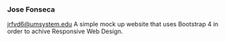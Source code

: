 ### Jose Fonseca
jrfvd6@umsystem.edu
A simple mock up website that uses Bootstrap 4 in order to achive Responsive Web Design.